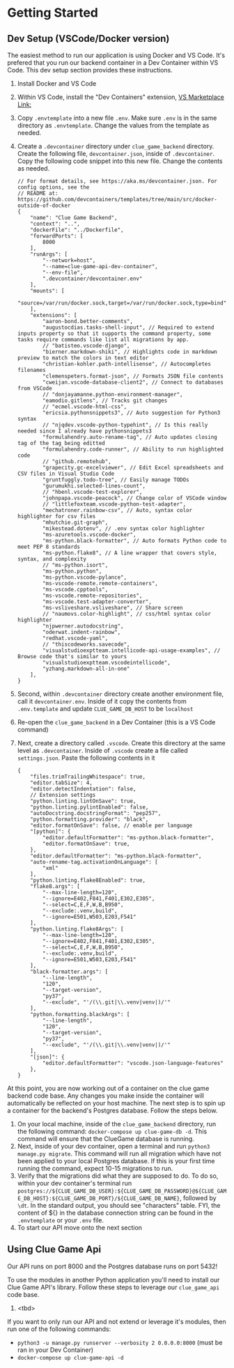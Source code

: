 # Getting Started
## Dev Setup (VSCode/Docker version)
The easiest method to run our application is using Docker and VS Code. It's prefered that you run our backend container in a Dev Container within VS Code. This dev setup section provides these instructions.

1. Install Docker and VS Code
2. Within VS Code, install the "Dev Containers" extension, [VS Marketplace Link:](https://marketplace.visualstudio.com/items?itemName=ms-vscode-remote.remote-containers)
3. Copy `.envtemplate` into a new file `.env`. Make sure `.env` is in the same directory as `.envtemplate`. Change the values from the template as needed.
3. Create a `.devcontainer` directory under `clue_game_backend` directory. Create the following file, `devcontainer.json`, inside of `.devcontainer`. Copy the following code snippet into this new file. Change the contents as needed.
    ```
    // For format details, see https://aka.ms/devcontainer.json. For config options, see the
    // README at: https://github.com/devcontainers/templates/tree/main/src/docker-outside-of-docker
    {
        "name": "Clue Game Backend",
        "context": "..",
        "dockerFile": "../Dockerfile",
        "forwardPorts": [
            8000
        ],
        "runArgs": [
            "--network=host",
            "--name=clue-game-api-dev-container",
            "--env-file",
            ".devcontainer/devcontainer.env"
        ],
        "mounts": [
            "source=/var/run/docker.sock,target=/var/run/docker.sock,type=bind"
        ],
        "extensions": [
            "aaron-bond.better-comments",
            "augustocdias.tasks-shell-input", // Required to extend inputs property so that it supports the command property, some tasks require commands like list all migrations by app.
            // "batisteo.vscode-django",
            "bierner.markdown-shiki", // Highlights code in markdown preview to match the colors in text editor
            "christian-kohler.path-intellisense", // Autocompletes filenames
            "clemenspeters.format-json", // Formats JSON file contents
            "cweijan.vscode-database-client2", // Connect to databases from VSCode
            // "donjayamanne.python-environment-manager",
            "eamodio.gitlens", // Tracks git changes
            // "ecmel.vscode-html-css",
            "ericsia.pythonsnippets3", // Auto suggestion for Python3 syntax
            // "njqdev.vscode-python-typehint", // Is this really needed since I already have pythonsnippets3
            "formulahendry.auto-rename-tag", // Auto updates closing tag of the tag being editted
            "formulahendry.code-runner", // Ability to run highlighted code
            // "github.remotehub",
            "grapecity.gc-excelviewer", // Edit Excel spreadsheets and CSV files in Visual Studio Code
            "gruntfuggly.todo-tree", // Easily manage TODOs
            "gurumukhi.selected-lines-count",
            // "hbenl.vscode-test-explorer",
            "johnpapa.vscode-peacock", // Change color of VSCode window
            // "littlefoxteam.vscode-python-test-adapter",
            "mechatroner.rainbow-csv", // Auto, syntax color highlighter for csv files
            "mhutchie.git-graph",
            "mikestead.dotenv", // .env syntax color highlighter
            "ms-azuretools.vscode-docker",
            "ms-python.black-formatter", // Auto formats Python code to meet PEP 8 standards
            "ms-python.flake8", // A line wrapper that covers style, syntax, and complexity
            // "ms-python.isort",
            "ms-python.python",
            "ms-python.vscode-pylance",
            "ms-vscode-remote.remote-containers",
            "ms-vscode.cpptools",
            "ms-vscode.remote-repositories",
            "ms-vscode.test-adapter-converter",
            "ms-vsliveshare.vsliveshare", // Share screen
            // "naumovs.color-highlight", // css/html syntax color highlighter
            "njpwerner.autodocstring",
            "oderwat.indent-rainbow",
            "redhat.vscode-yaml",
            // "thiscodeworks.savecode",
            "visualstudioexptteam.intellicode-api-usage-examples", // Browse code that's similar to yours
            "visualstudioexptteam.vscodeintellicode",
            "yzhang.markdown-all-in-one"
        ],
    }
    ```
4. Second, within `.devcontainer` directory create another environment file, call it `devcontainer.env`. Inside of it copy the contents from `.env.template` and update `CLUE_GAME_DB_HOST` to be `localhost`
5. Re-open the `clue_game_backend` in a Dev Container (this is a VS Code command)

6. Next, create a directory called `.vscode`. Create this directory at the same level as `.devcontainer`. Inside of `.vscode` create a file called `settings.json`. Paste the following contents in it
    ```
    {
        "files.trimTrailingWhitespace": true,
        "editor.tabSize": 4,
        "editor.detectIndentation": false,
        // Extension settings
        "python.linting.lintOnSave": true,
        "python.linting.pylintEnabled": false,
        "autoDocstring.docstringFormat": "pep257",
        "python.formatting.provider": "black",
        "editor.formatOnSave": false, // enable per language
        "[python]": {
            "editor.defaultFormatter": "ms-python.black-formatter",
            "editor.formatOnSave": true,
        },
        "editor.defaultFormatter": "ms-python.black-formatter",
        "auto-rename-tag.activationOnLanguage": [
            "xml"
        ],
        "python.linting.flake8Enabled": true,
        "flake8.args": [
            "--max-line-length=120",
            "--ignore=E402,F841,F401,E302,E305",
            "--select=C,E,F,W,B,B950",
            "--exclude:.venv,build",
            "--ignore=E501,W503,E203,F541"
        ],
        "python.linting.flake8Args": [
            "--max-line-length=120",
            "--ignore=E402,F841,F401,E302,E305",
            "--select=C,E,F,W,B,B950",
            "--exclude:.venv,build",
            "--ignore=E501,W503,E203,F541"
        ],
        "black-formatter.args": [
            "--line-length",
            "120",
            "--target-version",
            "py37",
            "--exclude", "'/(\\.git|\\.venv|venv|)/'"
        ],
        "python.formatting.blackArgs": [
            "--line-length",
            "120",
            "--target-version",
            "py37",
            "--exclude", "'/(\\.git|\\.venv|venv|)/'"
        ],
        "[json]": {
            "editor.defaultFormatter": "vscode.json-language-features"
        },
    }
    ```

At this point, you are now working out of a container on the clue game backend code base. Any changes you make inside the container will automatically be reflected on your host machine. The next step is to spin up a container for the backend's Postgres database. Follow the steps below.

1. On your local machine, inside of the `clue_game_backend` directory, run the following command: `docker-compose up clue-game-db -d`. This command will ensure that the ClueGame database is running.
2. Next, inside of your dev container, open a terminal and run `python3 manage.py migrate`. This command will run all migration which have not been applied to your local Postgres database. If this is your first time running the command, expect 10-15 migrations to run.
3. Verify that the migrations did what they are supposed to do. To do so, within your dev container's terminal run `postgres://${CLUE_GAME_DB_USER}:${CLUE_GAME_DB_PASSWORD}@${CLUE_GAME_DB_HOST}:${CLUE_GAME_DB_PORT}/${CLUE_GAME_DB_NAME}`, followed by `\dt`. In the standard output, you should see "characters" table. FYI, the content of ${} in the database connection string can be found in the `.envtemplate` or your `.env` file.
4. To start our API move onto the next section

## Using Clue Game Api
Our API runs on port 8000 and the Postgres database runs on port 5432!

To use the modules in another Python application you'll need to install our Clue Game API's library. Follow these steps to leverage our `clue_game_api` code base.
1. \<tbd\>

If you want to only run our API and not extend or leverage it's modules, then run one of the following commands:
* `python3 -u manage.py runserver --verbosity 2 0.0.0.0:8000` (must be ran in your Dev Container)
* `docker-compose up clue-game-api -d`